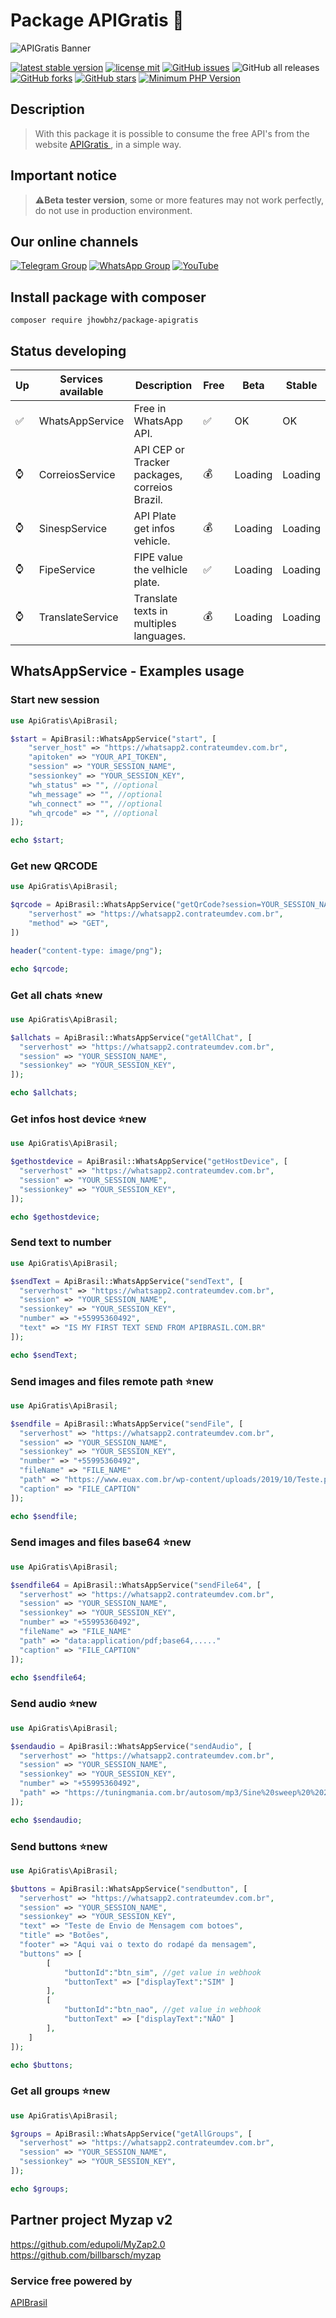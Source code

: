 # Package APIGratis 🚀


![APIGratis Banner](https://i.imgur.com/u6hYLsU.png)

[![latest stable version](https://poser.pugx.org/jhowbhz/package-apigratis/v/stable.svg)](https://packagist.org/packages/jhowbhz/package-apigratis)
[![license mit](https://poser.pugx.org/jhowbhz/package-apigratis/license.svg)](https://packagist.org/packages/jhowbhz/package-apigratis)
<a href="https://github.com/jhowbhz/package-apigratis/issues" target="_blank"><img alt="GitHub issues" src="https://img.shields.io/github/issues/jhowbhz/package-apigratis"></a>
<img alt="GitHub all releases" src="https://img.shields.io/github/downloads/jhowbhz/package-apigratis/total">
<a href="https://github.com/jhowbhz/package-apigratis/network" target="_blank"><img alt="GitHub forks" src="https://img.shields.io/github/forks/jhowbhz/package-apigratis"></a>
<a href="https://github.com/jhowbhz/package-apigratis/stargazers" target="_blank"><img alt="GitHub stars" src="https://img.shields.io/github/stars/jhowbhz/package-apigratis"></a>
[![Minimum PHP Version](https://img.shields.io/badge/php-%3E%3D%207.4-8892BF.svg?style=flat-square)](https://php.net/)

## Description
> With this package it is possible to consume the free API's from the website <a href="https://apibrasil.com.br" target="_blank"> APIGratis </a> , in a simple way.

## Important notice
> ⚠️<strong>Beta tester version</strong>, some or more features may not work perfectly, do not use in production environment.

## Our online channels

[![Telegram Group](https://img.shields.io/badge/Telegram-Group-32AFED?logo=telegram)](https://t.me/apigratisoficial)
[![WhatsApp Group](https://img.shields.io/badge/WhatsApp-Group-25D366?logo=whatsapp)](https://chat.whatsapp.com/KsxrUGIPWvUBYAjI1ogaGs)
[![YouTube](https://img.shields.io/youtube/channel/subscribers/UC-_mG5VU7maEKt5rUj8tSbQ?label=YouTube)](https://www.youtube.com/channel/UC-_mG5VU7maEKt5rUj8tSbQ)


## Install package with composer
```composer require jhowbhz/package-apigratis```

## Status developing

| Up  | Services available            | Description       | Free    | Beta        | Stable   |
------|-------------------------------|-------------------|---------| ------------------------- | ------------------------- |
| ✅ | WhatsAppService                | Free in WhatsApp API.        |   ✅   | OK                | OK                    |
| ⌚ | CorreiosService                | API CEP or Tracker packages, correios Brazil.      |   💰   | Loading                   | Loading                   |
| ⌚ | SinespService                  | API Plate get infos vehicle.       |   💰   | Loading                   | Loading                   |
| ⌚ | FipeService                    | FIPE value the velhicle plate.       |   ✅   | Loading                   | Loading                   |
| ⌚ | TranslateService               | Translate texts in multiples languages.      |   💰   | Loading                   | Loading                   |

## WhatsAppService - Examples usage

### Start new session
    
```php
use ApiGratis\ApiBrasil;

$start = ApiBrasil::WhatsAppService("start", [
    "server_host" => "https://whatsapp2.contrateumdev.com.br",
    "apitoken" => "YOUR_API_TOKEN",
    "session" => "YOUR_SESSION_NAME",
    "sessionkey" => "YOUR_SESSION_KEY",
    "wh_status" => "", //optional
    "wh_message" => "", //optional
    "wh_connect" => "", //optional
    "wh_qrcode" => "", //optional
]);

echo $start;
```
### Get new QRCODE
    
```php
use ApiGratis\ApiBrasil;

$qrcode = ApiBrasil::WhatsAppService("getQrCode?session=YOUR_SESSION_NAME&sessionkey=YOUR_SESSION_KEY", [
    "serverhost" => "https://whatsapp2.contrateumdev.com.br",
    "method" => "GET",
])

header("content-type: image/png");

echo $qrcode;
```

### Get all chats ⭐new

```php
use ApiGratis\ApiBrasil;

$allchats = ApiBrasil::WhatsAppService("getAllChat", [
  "serverhost" => "https://whatsapp2.contrateumdev.com.br",
  "session" => "YOUR_SESSION_NAME",
  "sessionkey" => "YOUR_SESSION_KEY",
]);

echo $allchats;
```

### Get infos host device ⭐new

```php
use ApiGratis\ApiBrasil;

$gethostdevice = ApiBrasil::WhatsAppService("getHostDevice", [
  "serverhost" => "https://whatsapp2.contrateumdev.com.br",
  "session" => "YOUR_SESSION_NAME",
  "sessionkey" => "YOUR_SESSION_KEY",
]);

echo $gethostdevice;
```

### Send text to number
    
```php
use ApiGratis\ApiBrasil;

$sendText = ApiBrasil::WhatsAppService("sendText", [
  "serverhost" => "https://whatsapp2.contrateumdev.com.br",
  "session" => "YOUR_SESSION_NAME",
  "sessionkey" => "YOUR_SESSION_KEY",
  "number" => "+55995360492",
  "text" => "IS MY FIRST TEXT SEND FROM APIBRASIL.COM.BR"
]);

echo $sendText;
```
### Send images and files remote path ⭐new

```php
use ApiGratis\ApiBrasil;

$sendfile = ApiBrasil::WhatsAppService("sendFile", [
  "serverhost" => "https://whatsapp2.contrateumdev.com.br",
  "session" => "YOUR_SESSION_NAME",
  "sessionkey" => "YOUR_SESSION_KEY",
  "number" => "+55995360492",
  "fileName" => "FILE_NAME"
  "path" => "https://www.euax.com.br/wp-content/uploads/2019/10/Teste.png"
  "caption" => "FILE_CAPTION"
]);

echo $sendfile;
```

### Send images and files base64 ⭐new

```php
use ApiGratis\ApiBrasil;

$sendfile64 = ApiBrasil::WhatsAppService("sendFile64", [
  "serverhost" => "https://whatsapp2.contrateumdev.com.br",
  "session" => "YOUR_SESSION_NAME",
  "sessionkey" => "YOUR_SESSION_KEY",
  "number" => "+55995360492",
  "fileName" => "FILE_NAME"
  "path" => "data:application/pdf;base64,....."
  "caption" => "FILE_CAPTION"
]);

echo $sendfile64;
```

### Send audio ⭐new

```php
use ApiGratis\ApiBrasil;

$sendaudio = ApiBrasil::WhatsAppService("sendAudio", [
  "serverhost" => "https://whatsapp2.contrateumdev.com.br",
  "session" => "YOUR_SESSION_NAME",
  "sessionkey" => "YOUR_SESSION_KEY",
  "number" => "+55995360492",
  "path" => "https://tuningmania.com.br/autosom/mp3/Sine%20sweep%20%2020%20kHz%20~%2020%20Hz.mp3"
]);

echo $sendaudio;
```

### Send buttons ⭐new

```php
use ApiGratis\ApiBrasil;

$buttons = ApiBrasil::WhatsAppService("sendbutton", [
  "serverhost" => "https://whatsapp2.contrateumdev.com.br",
  "session" => "YOUR_SESSION_NAME",
  "sessionkey" => "YOUR_SESSION_KEY",
  "text" => "Teste de Envio de Mensagem com botoes",
  "title" => "Botões",
  "footer" => "Aqui vai o texto do rodapé da mensagem",
  "buttons" => [
        [
            "buttonId":"btn_sim", //get value in webhook
            "buttonText" => ["displayText":"SIM" ]
        ],
        [
            "buttonId":"btn_nao", //get value in webhook
            "buttonText" => ["displayText":"NÃO" ]
        ],
    ]
]);

echo $buttons;
```

### Get all groups ⭐new

```php
use ApiGratis\ApiBrasil;

$groups = ApiBrasil::WhatsAppService("getAllGroups", [
  "serverhost" => "https://whatsapp2.contrateumdev.com.br",
  "session" => "YOUR_SESSION_NAME",
  "sessionkey" => "YOUR_SESSION_KEY",
]);

echo $groups;
```

## Partner project Myzap v2
https://github.com/edupoli/MyZap2.0<br/>
https://github.com/billbarsch/myzap

### Service free powered by
<a href="https://apibrasil.com.br" target="_blank"> APIBrasil </a>
